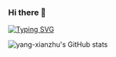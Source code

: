 ### Hi there 👋
[![Typing SVG](https://readme-typing-svg.herokuapp.com?size=16&lines=%E4%BD%A0%E5%A5%BD%EF%BC%8C%E6%88%91%E6%98%AF+Xianzhu+Yang;%E4%B8%80%E5%90%8D%E5%89%8D%E7%AB%AF%E5%BC%80%E5%8F%91%E5%B7%A5%E7%A8%8B%E5%B8%88)](https://yang-xianzhu.github.io/)


<!-- ![Top Langs](https://github-readme-stats.vercel.app/api/top-langs/?username=yang-xianzhu&layout=compact&theme=tokyonight) -->
![yang-xianzhu's GitHub stats](https://github-readme-stats.vercel.app/api?username=yang-xianzhu&show_icons=true&theme=tokyonight)
